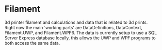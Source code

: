 # Filament
3d printer filament and calculations and data that is related to 3d prints.  Right now the main 'working parts' are DataDefinitions, DataContext, Filament.UWP, and Filament.WPF6.  The data is currently setup to use a SQL Server Express database locally, this allows the UWP and WPF programs to both access the same data.
